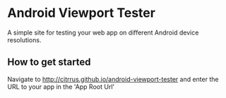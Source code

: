 Android Viewport Tester
=======================

A simple site for testing your web app on different Android device resolutions.

How to get started
-----------------------

Navigate to http://citrrus.github.io/android-viewport-tester and enter the URL to your app in the 'App Root Url'
